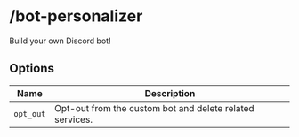 # /bot-personalizer

Build your own Discord bot!

## Options

| Name | Description |
|------|-------------|
| `opt_out` | Opt-out from the custom bot and delete related services. |

